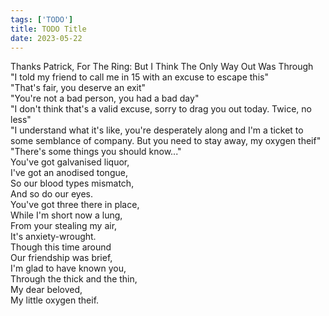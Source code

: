 ```yaml
---
tags: ['TODO']
title: TODO Title
date: 2023-05-22
---
```


Thanks Patrick, For The Ring: But I Think The Only Way Out Was Through  
"I told my friend to call me in 15 with an excuse to escape this"  
"That's fair, you deserve an exit"  
"You're not a bad person, you had a bad day"  
"I don't think that's a valid excuse, sorry to drag you out today. Twice, no less"  
"I understand what it's like, you're desperately along and I'm a ticket to some semblance of company. But you need to stay away, my oxygen theif"  
"There's some things you should know..."  
You've got galvanised liquor,  
I've got an anodised tongue,  
So our blood types mismatch,  
And so do our eyes.  
You've got three there in place,  
While I'm short now a lung,  
From your stealing my air,  
It's anxiety-wrought.  
Though this time around  
Our friendship was brief,  
I'm glad to have known you,  
Through the thick and the thin,  
My dear beloved,  
My little oxygen theif.  
